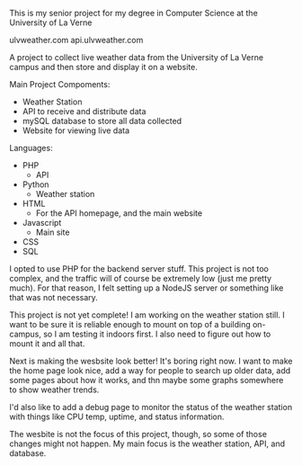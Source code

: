 This is my senior project for my degree in Computer Science at the University of La Verne

ulvweather.com
api.ulvweather.com

A project to collect live weather data from the University of La Verne campus and then store and display it on a website.

Main Project Compoments:
  - Weather Station
  - API to receive and distribute data
  - mySQL database to store all data collected
  - Website for viewing live data
  
  
Languages:
  - PHP
    - API
  - Python
    - Weather station
  - HTML
    - For the API homepage, and the main website
  - Javascript
    - Main site
  - CSS
  - SQL
  
I opted to use PHP for the backend server stuff. This project is not too complex, and the traffic will of course be extremely low (just me pretty much).
For that reason, I felt setting up a NodeJS server or something like that was not necessary.
  
This project is not yet complete! I am working on the weather station still. I want to be sure it is reliable enough to mount on top of a building 
on-campus, so I am testing it indoors first. I also need to figure out how to mount it and all that.

Next is making the wesbsite look better! It's boring right now. I want to make the home page look nice, add a way for people to 
search up older data, add some pages about how it works, and thn maybe some graphs somewhere to show weather trends.

I'd also like to add a debug page to monitor the status of the weather station with things like CPU temp, uptime, and status information.

The wesbite is not the focus of this project, though, so some of those changes might not happen. My main focus is the weather station, API, and database.

